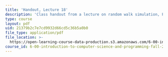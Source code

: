 ```yaml
---
title: 'Handout, Lecture 18'
description: 'Class handout from a lecture on random walk simulation, PyLab, and plotting.'
type: course
layout: pdf
uid: 21379b2c7e7cd9932d66cd5c36b5a0b0
file_type: application/pdf
file_location: >-
  https://open-learning-course-data-production.s3.amazonaws.com/6-00-introduction-to-computer-science-and-programming-fall-2008/21379b2c7e7cd9932d66cd5c36b5a0b0_lec18.pdf
course_id: 6-00-introduction-to-computer-science-and-programming-fall-2008
---
```

